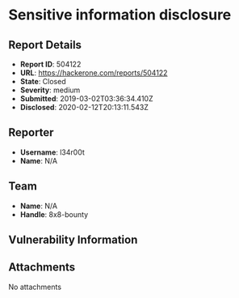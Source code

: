 # Sensitive information disclosure

## Report Details
- **Report ID**: 504122
- **URL**: https://hackerone.com/reports/504122
- **State**: Closed
- **Severity**: medium
- **Submitted**: 2019-03-02T03:36:34.410Z
- **Disclosed**: 2020-02-12T20:13:11.543Z

## Reporter
- **Username**: l34r00t
- **Name**: N/A

## Team
- **Name**: N/A
- **Handle**: 8x8-bounty

## Vulnerability Information


## Attachments
No attachments
